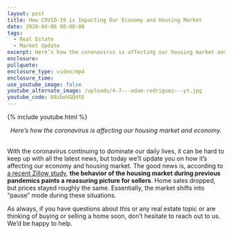 ```yaml
---
layout: post
title: How COVID-19 is Impacting Our Economy and Housing Market
date: 2020-04-06 00:00:00
tags:
  - Real Estate
  - Market Update
excerpt: Here’s how the coronavirus is affecting our housing market and economy.
enclosure:
pullquote:
enclosure_type: video/mp4
enclosure_time:
use_youtube_image: false
youtube_alternate_image: /uploads/4-7---adam-rodriguez---yt.jpg
youtube_code: U8zbeVGQdtE
---
```


{% include youtube.html %}

<center><em>Here&rsquo;s how the coronavirus is affecting our housing market and economy.</em></center>

<br>With the coronavirus continuing to dominate our daily lives, it can be hard to keep up with all the latest news, but today we’ll update you on how it’s affecting our economy and housing market. The good news is, according to <u><a target="_blank" href="https://www.zillow.com/research/pandemic-literature-review-26643/">a recent Zillow study</a></u>, **the behavior of the housing market during previous pandemics paints a reassuring picture for sellers**. Home sales dropped, but prices stayed roughly the same. Essentially, the market shifts into “pause” mode during these situations.

As always, if you have questions about this or any real estate topic or are thinking of buying or selling a home soon, don’t hesitate to reach out to us. We’d be happy to help.